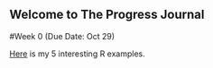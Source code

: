## Welcome to The Progress Journal

#Week 0 (Due Date: Oct 29)

[Here](files/hw_zero_cc_intexp.html) is my 5 interesting R examples.